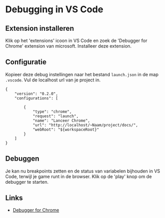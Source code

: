 # Debugging in VS Code

## Extension installeren

Klik op het 'extensions' icoon in VS Code en zoek de 'Debugger for Chrome' extension van microsoft. Installeer deze extension.

## Configuratie

Kopieer deze debug instellingen naar het bestand `launch.json` in de map `.vscode`. Vul de localhost url van je project in.

```
{
    "version": "0.2.0",
    "configurations": [

        {
            "type": "chrome",
            "request": "launch",
            "name": "Lanceer Chrome",
            "url": "http://localhost/~Naam/project/docs/",
            "webRoot": "${workspaceRoot}"
        }
    ]
}
```

## Debuggen

Je kan nu breakpoints zetten en de status van variabelen bijhouden in VS Code, terwijl je game runt in de browser. Klik op de 'play' knop om de debugger te starten.

## Links

- [Debugger for Chrome](https://marketplace.visualstudio.com/items?itemName=msjsdiag.debugger-for-chrome)